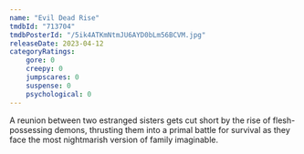 ```yaml
---
name: "Evil Dead Rise"
tmdbId: "713704"
tmdbPosterId: "/5ik4ATKmNtmJU6AYD0bLm56BCVM.jpg"
releaseDate: 2023-04-12
categoryRatings:
    gore: 0
    creepy: 0
    jumpscares: 0
    suspense: 0
    psychological: 0
---
```

A reunion between two estranged sisters gets cut short by the rise of flesh-possessing demons, thrusting them into a primal battle for survival as they face the most nightmarish version of family imaginable.
